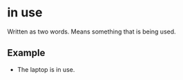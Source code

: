 # in use

Written as two words. Means something that is being used.

## Example

- The laptop is in use.
